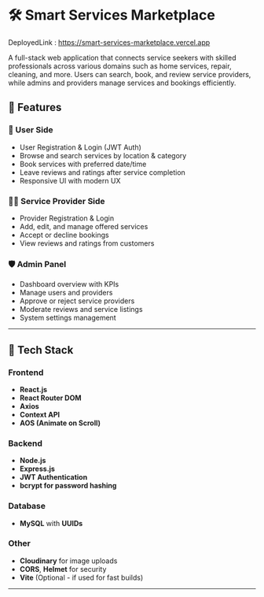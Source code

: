 # 🛠️ Smart Services Marketplace

DeployedLink : https://smart-services-marketplace.vercel.app

A full-stack web application that connects service seekers with skilled professionals across various domains such as home services, repair, cleaning, and more. Users can search, book, and review service providers, while admins and providers manage services and bookings efficiently.

## 🚀 Features

### 👤 User Side
- User Registration & Login (JWT Auth)
- Browse and search services by location & category
- Book services with preferred date/time
- Leave reviews and ratings after service completion
- Responsive UI with modern UX

### 👨‍🔧 Service Provider Side
- Provider Registration & Login
- Add, edit, and manage offered services
- Accept or decline bookings
- View reviews and ratings from customers

### 🛡️ Admin Panel
- Dashboard overview with KPIs
- Manage users and providers
- Approve or reject service providers
- Moderate reviews and service listings
- System settings management

---

## 🧱 Tech Stack

### Frontend
- **React.js**
- **React Router DOM**
- **Axios**
- **Context API**
- **AOS (Animate on Scroll)**

### Backend
- **Node.js**
- **Express.js**
- **JWT Authentication**
- **bcrypt for password hashing**

### Database
- **MySQL** with **UUIDs**

### Other
- **Cloudinary** for image uploads
- **CORS**, **Helmet** for security
- **Vite** (Optional - if used for fast builds)

---